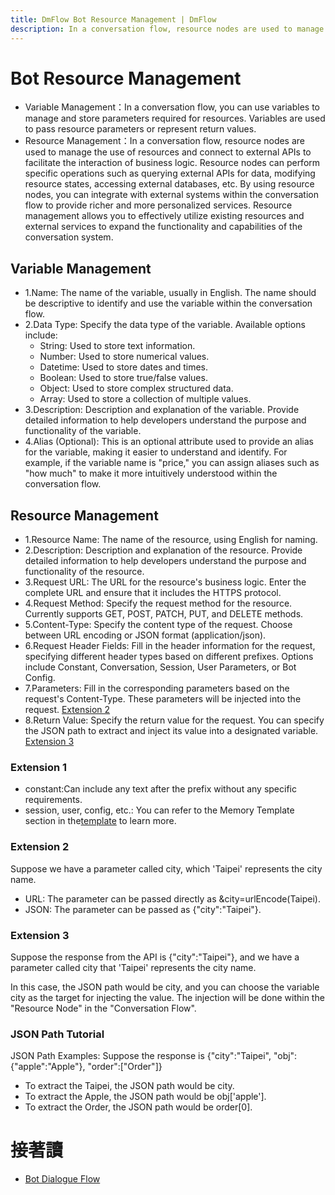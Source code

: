 ```yaml
---
title: DmFlow Bot Resource Management | DmFlow
description: In a conversation flow, resource nodes are used to manage the use of resources and connect to external APIs to facilitate the interaction of business logic.
---
```


# Bot Resource Management
- Variable Management：In a conversation flow, you can use variables to manage and store parameters required for resources. Variables are used to pass resource parameters or represent return values.
- Resource Management：In a conversation flow, resource nodes are used to manage the use of resources and connect to external APIs to facilitate the interaction of business logic. Resource nodes can perform specific operations such as querying external APIs for data, modifying resource states, accessing external databases, etc. By using resource nodes, you can integrate with external systems within the conversation flow to provide richer and more personalized services. Resource management allows you to effectively utilize existing resources and external services to expand the functionality and capabilities of the conversation system.

## Variable Management

- 1.Name: The name of the variable, usually in English. The name should be descriptive to identify and use the variable within the conversation flow.
- 2.Data Type: Specify the data type of the variable. Available options include:
    - String: Used to store text information.
    - Number: Used to store numerical values.
    - Datetime: Used to store dates and times.
    - Boolean: Used to store true/false values.
    - Object: Used to store complex structured data.
    - Array: Used to store a collection of multiple values.
- 3.Description: Description and explanation of the variable. Provide detailed information to help developers understand the purpose and functionality of the variable.
- 4.Alias (Optional): This is an optional attribute used to provide an alias for the variable, making it easier to understand and identify. For example, if the variable name is "price," you can assign aliases such as "how much" to make it more intuitively understood within the conversation flow.

## Resource Management

- 1.Resource Name: The name of the resource, using English for naming.
- 2.Description: Description and explanation of the resource. Provide detailed information to help developers understand the purpose and functionality of the resource.
- 3.Request URL: The URL for the resource's business logic. Enter the complete URL and ensure that it includes the HTTPS protocol.
- 4.Request Method: Specify the request method for the resource. Currently supports GET, POST, PATCH, PUT, and DELETE methods.
- 5.Content-Type: Specify the content type of the request. Choose between URL encoding or JSON format (application/json).
- 6.Request Header Fields: Fill in the header information for the request, specifying different header types based on different prefixes. Options include Constant, Conversation, Session, User Parameters, or Bot Config.
- 7.Parameters: Fill in the corresponding parameters based on the request's Content-Type. These parameters will be injected into the request. [Extension 2](#extension-2)
- 8.Return Value: Specify the return value for the request. You can specify the JSON path to extract and inject its value into a designated variable. [Extension 3](#extension-3)

### Extension 1
- constant:Can include any text after the prefix without any specific requirements.
- session, user, config, etc.: You can refer to the Memory Template section in the[template](../../tutorials/docs/bot-template.html#memory-template) to learn more.
### Extension 2
Suppose we have a parameter called city, which 'Taipei' represents the city name.
- URL: The parameter can be passed directly as &city=urlEncode(Taipei).
- JSON: The parameter can be passed as {"city":"Taipei"}.

### Extension 3
Suppose the response from the API is {"city":"Taipei"}, and we have a parameter called city that 'Taipei' represents the city name.

In this case, the JSON path would be city, and you can choose the variable city as the target for injecting the value. The injection will be done within the "Resource Node" in the "Conversation Flow".

### JSON Path Tutorial
JSON Path Examples: Suppose the response is {"city":"Taipei", "obj":{"apple":"Apple"}, "order":["Order"]}
- To extract the Taipei, the JSON path would be city.
- To extract the Apple, the JSON path would be obj['apple'].
- To extract the Order, the JSON path would be order[0].

# 接著讀
- [Bot Dialogue Flow](../../tutorials/docs/bot-flow.html)
